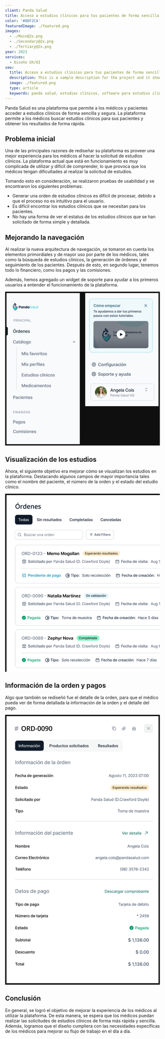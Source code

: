 ```yaml
---
client: Panda Salud
title: Acceso a estudios clínicos para tus pacientes de forma sencilla.
color: '#8DF2CA'
featuredImage: ./featured.png
images:
  - ./Main@2x.png
  - ./Secondary@2x.png
  - ./Tertiary@2x.png
year: 2023
services:
  - Diseño UX/UI
seo:
  title: Acceso a estudios clínicos para tus pacientes de forma sencilla.
  description: This is a sample description for the project and it should be updated later with the real one.
  image: ./featured.png
  type: article
  keywords: panda salud, estudios clínicos, software para estudios clínicos, software para clínicas, software para hospitales, software para laboratorios
---
```


Panda Salud es una plataforma que permite a los médicos y pacientes acceder a estudios clínicos de forma sencilla y segura. La plataforma permite a los médicos buscar estudios clínicos para sus pacientes y obtener los resultados de forma rápida.

## Problema inicial
Una de las principales razones de rediseñar su plataforma es proveer una mejor experiencia para los médicos al hacer la solicitud de estudios clínicos. La plataforma actual que está en funcionamiento es muy complicada de utilizar y difícil de comprender, lo que provoca que los médicos tengan dificultades al realizar la solicitud de estudios.

Tomando esto en consideración, se realizaron pruebas de usabilidad y se encontraron los siguientes problemas:
-  Generar una orden de estudios clínicos es difícil de procesar, debido a que el proceso no es intuitivo para el usuario.
-  Es difícil encontrar los estudios clínicos que se necesitan para los pacientes.
-  No hay una forma de ver el estatus de los estudios clínicos que se han solicitado de forma simple y detallada.

## Mejorando la navegación
Al realizar la nueva arquitectura de navegación, se tomaron en cuenta los elementos primordiales y de mayor uso por parte de los médicos, tales como la búsqueda de estudios clínicos, la generación de órdenes y el seguimiento de los pacientes. Después de esto, en segundo lugar, tenemos todo lo financiero, como los pagos y las comisiones.

Además, hemos agregado un widget de soporte para ayudar a los primeros usuarios a entender el funcionamiento de la plataforma.

![Mejora en la navegación de Panda Salud](./navigation.png)

## Visualización de los estudios

Ahora, el siguiente objetivo era mejorar cómo se visualizan los estudios en la plataforma. Destacando algunos campos de mayor importancia tales como el nombre del paciente, el número de la orden y el estado del estudio clínico.

![Listado de ordenes](./orders-list.png)

## Información de la orden y pagos
Algo que también se rediseñó fue el detalle de la orden, para que el médico pueda ver de forma detallada la información de la orden y el detalle del pago.

![Detalle de la orden](./detail-order.png)

## Conclusión

En general, se logró el objetivo de mejorar la experiencia de los médicos al utilizar la plataforma. De esta manera, se espera que los médicos puedan realizar las solicitudes de estudios clínicos de forma más rápida y sencilla. Además, logramos que el diseño cumpliera con las necesidades específicas de los médicos para mejorar su flujo de trabajo en el día a día.